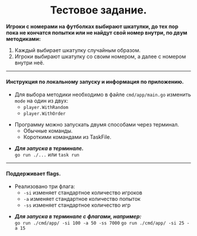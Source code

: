 <div align="center"> <h1 align="center"> Тестовое задание. </h1> </div>

__Игроки с номерами на футболках выбирают шкатулки, до тех пор пока не кончатся попытки или не найдут свой номер внутри, по двум методиками:__

1) Каждый выбирает шкатулку случайным образом.
2) Игроки выбирают шкатулку со своим номером, а далее с номером внутри неё.

***
#### Инструкция по локальному запуску и информация по приложению.

- Для выбора методики необходимо в файле ```cmd/app/main.go``` изменить ```mode``` на один из двух:
    - ```player.WithRandom``` 
    - ```player.WithOrder```
<div>

- Программу можно запускать двумя способами через терминал.
    - Обычные команды. 
    - Короткими командами из TaskFile.
<div>

- ___Для запуска в терминале.___\
```go run ./...``` или ```task run```

<a name="docker"></a>
***
#### Поддерживает flags.

- Реализовано три флага:
    - ```-si```  изменяет стандартное количество игроков 
    - ```-a```   изменяет стандартное количество попыток
    - ```-ss```  изменяет стандартное количество игр
<div>

- ___Для запуска в терминале с флагами, например:___\
```go run ./cmd/app/ -si 100 -a 50 -ss 7000```
```go run ./cmd/app/ -si 25 -a 15```


